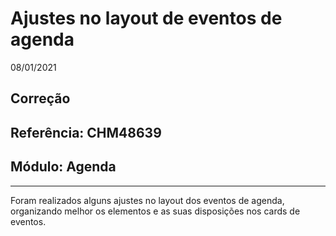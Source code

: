 # Ajustes no layout de eventos de agenda
08/01/2021
## Correção
## Referência: CHM48639
## Módulo: Agenda
***

Foram realizados alguns ajustes no layout dos eventos de agenda, organizando melhor os elementos e as suas disposições nos cards de eventos.
